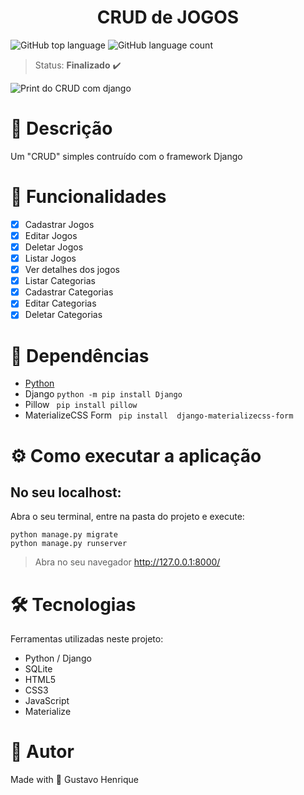 <h1 align="center">CRUD de JOGOS</h1>

![GitHub top language](https://img.shields.io/github/languages/top/gustavohps10/crud-django?color=green)
![GitHub language count](https://img.shields.io/github/languages/count/gustavohps10/crud-django)

> Status: **Finalizado** ✔️

![Print do CRUD com django](https://user-images.githubusercontent.com/61752235/151655747-2a9cde40-ba66-4736-af03-60643eac0fe8.PNG)

# :page_with_curl: Descrição
<p>
Um "CRUD" simples contruído com o framework Django
</p>

# :game_die: Funcionalidades
- [x] Cadastrar Jogos
- [x] Editar Jogos
- [x] Deletar Jogos
- [x] Listar Jogos
- [x] Ver detalhes dos jogos 
- [x] Listar Categorias
- [x] Cadastrar Categorias
- [x] Editar Categorias
- [x] Deletar Categorias

# :pushpin: Dependências
- [Python](https://www.python.org/downloads/)
- Django ``` python -m pip install Django ```
- Pillow ``` pip install pillow```
- MaterializeCSS Form ``` pip install  django-materializecss-form```

# :gear: Como executar a aplicação

## No seu localhost:
Abra o seu terminal, entre na pasta do projeto e execute:
```
python manage.py migrate
python manage.py runserver
```
> Abra no seu navegador http://127.0.0.1:8000/


# :hammer_and_wrench: Tecnologias
Ferramentas utilizadas neste projeto:
- Python / Django
- SQLite
- HTML5
- CSS3
- JavaScript
- Materialize

# :adult: Autor
Made with 💜 Gustavo Henrique

